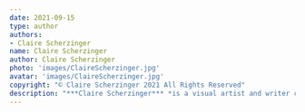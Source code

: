 ```yaml
---
date: 2021-09-15
type: author
authors:
- Claire Scherzinger
name: Claire Scherzinger
author: Claire Scherzinger
photo: 'images/ClaireScherzinger.jpg'
avatar: 'images/ClaireScherzinger.jpg'
copyright: "© Claire Scherzinger 2021 All Rights Reserved"
description: "***Claire Scherzinger*** *is a visual artist and writer currently residing in Washington State. Her fiction and poetry have been previously published in* Carousel *and in the* Writer's Digest 81st Competition Anthology 2011. *Her non-fiction writing has appeared in print in the Canadian photography magazine* BlackFlash *and online on platforms such as* Painters on Paintings, ArToronto.ca, *and* critters.org. *You can find more of her work at* [www.clairescherzinger.com](https://www.clairescherzinger.com/)."
---
```



